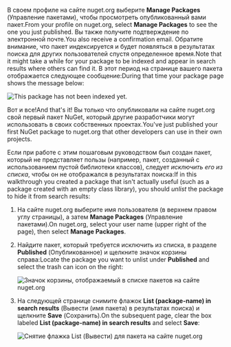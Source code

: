 <span data-ttu-id="6f11d-101">В своем профиле на сайте nuget.org выберите **Manage Packages** (Управление пакетами), чтобы просмотреть опубликованный вами пакет.</span><span class="sxs-lookup"><span data-stu-id="6f11d-101">From your profile on nuget.org, select **Manage Packages** to see the one you just published.</span></span> <span data-ttu-id="6f11d-102">Вы также получите подтверждение по электронной почте.</span><span class="sxs-lookup"><span data-stu-id="6f11d-102">You also receive a confirmation email.</span></span> <span data-ttu-id="6f11d-103">Обратите внимание, что пакет индексируется и будет появляться в результатах поиска для других пользователей спустя определенное время.</span><span class="sxs-lookup"><span data-stu-id="6f11d-103">Note that it might take a while for your package to be indexed and appear in search results where others can find it.</span></span> <span data-ttu-id="6f11d-104">В этот период на странице вашего пакета отображается следующее сообщение:</span><span class="sxs-lookup"><span data-stu-id="6f11d-104">During that time your package page shows the message below:</span></span>

![This package has not been indexed yet.](../media/QS_Create-03-NotIndexed.png)

<span data-ttu-id="6f11d-107">Вот и все!</span><span class="sxs-lookup"><span data-stu-id="6f11d-107">And that's it!</span></span> <span data-ttu-id="6f11d-108">Вы только что опубликовали на сайте nuget.org свой первый пакет NuGet, который другие разработчики могут использовать в своих собственных проектах.</span><span class="sxs-lookup"><span data-stu-id="6f11d-108">You've just published your first NuGet package to nuget.org that other developers can use in their own projects.</span></span>

<span data-ttu-id="6f11d-109">Если при работе с этим пошаговым руководством был создан пакет, который не представляет пользы (например, пакет, созданный с использованием пустой библиотеки классов), следует *исключить его из списка*, чтобы он не отображался в результатах поиска:</span><span class="sxs-lookup"><span data-stu-id="6f11d-109">If in this walkthrough you created a package that isn't actually useful (such as a package created with an empty class library), you should *unlist* the package to hide it from search results:</span></span>

1. <span data-ttu-id="6f11d-110">На сайте nuget.org выберите имя пользователя (в верхнем правом углу страницы), а затем **Manage Packages** (Управление пакетами).</span><span class="sxs-lookup"><span data-stu-id="6f11d-110">On nuget.org, select your user name (upper right of the page), then select **Manage Packages**.</span></span>

1. <span data-ttu-id="6f11d-111">Найдите пакет, который требуется исключить из списка, в разделе **Published** (Опубликованное) и щелкните значок корзины справа:</span><span class="sxs-lookup"><span data-stu-id="6f11d-111">Locate the package you want to unlist under **Published** and select the trash can icon on the right:</span></span>

    ![Значок корзины, отображаемый в списке пакетов на сайте nuget.org](../media/qs_create-vs-03-trash-can.png)

1. <span data-ttu-id="6f11d-113">На следующей странице снимите флажок **List (package-name) in search results** (Вывести (имя пакета) в результатах поиска) и щелкните **Save** (Сохранить).</span><span class="sxs-lookup"><span data-stu-id="6f11d-113">On the subsequent page, clear the box labeled **List (package-name) in search results** and select **Save**:</span></span>

    ![Снятие флажка List (Вывести) для пакета на сайте nuget.org](../media/qs_create-vs-04-unlist.png)